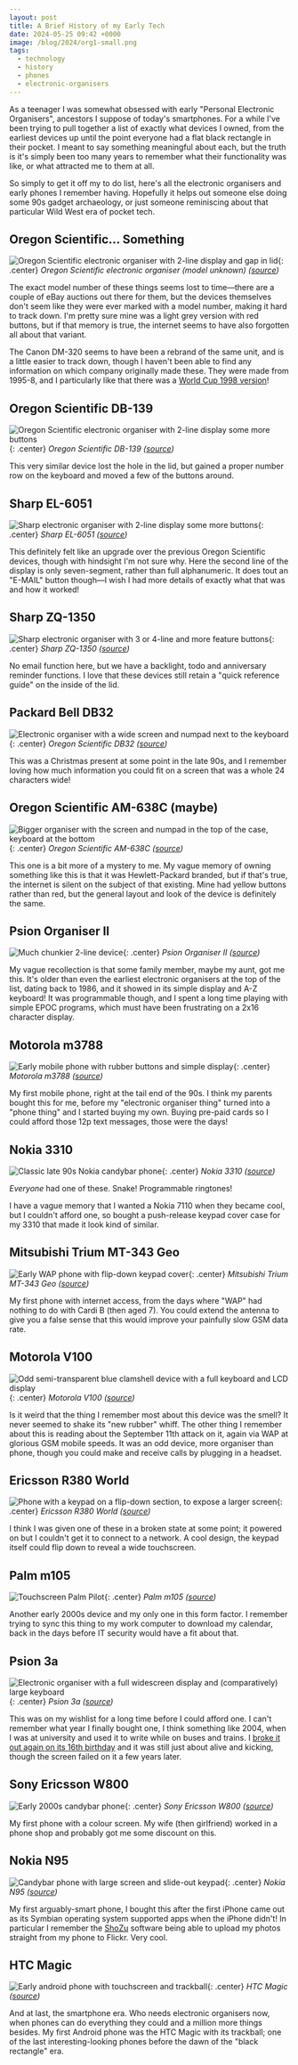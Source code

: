 ```yaml
---
layout: post
title: A Brief History of my Early Tech
date: 2024-05-25 09:42 +0000
image: /blog/2024/org1-small.png
tags:
  - technology
  - history
  - phones
  - electronic-organisers
---
```


As a teenager I was somewhat obsessed with early "Personal Electronic Organisers", ancestors I suppose of today's smartphones. For a while I've been trying to pull together a list of exactly what devices I owned, from the earliest devices up until the point everyone had a flat black rectangle in their pocket. I meant to say something meaningful about each, but the truth is it's simply been too many years to remember what their functionality was like, or what attracted me to them at all.

So simply to get it off my to do list, here's all the electronic organisers and early phones I remember having. Hopefully it helps out someone else doing some 90s gadget archaeology, or just someone reminiscing about that particular Wild West era of pocket tech.

## Oregon Scientific... Something

![Oregon Scientific electronic organiser with 2-line display and gap in lid](/blog/2024/org1.png){: .center}
*Oregon Scientific electronic organiser (model unknown) ([source](https://www.ebay.co.uk/itm/156205873051))*

The exact model number of these things seems lost to time&mdash;there are a couple of eBay auctions out there for them, but the devices themselves don't seem like they were ever marked with a model number, making it hard to track down. I'm pretty sure mine was a light grey version with red buttons, but if that memory is true, the internet seems to have also forgotten all about that variant.

The Canon DM-320 seems to have been a rebrand of the same unit, and is a little easier to track down, though I haven't been able to find any information on which company originally made these. They were made from 1995-8, and I particularly like that there was a [World Cup 1998 version](https://old-organizers.com/MorePicts/MP145.htm)!

## Oregon Scientific DB-139

![Oregon Scientific electronic organiser with 2-line display some more buttons](/blog/2024/org2.png){: .center}
*Oregon Scientific DB-139 ([source](https://www.ebay.it/itm/254215956017))*

This very similar device lost the hole in the lid, but gained a proper number row on the keyboard and moved a few of the buttons around.

## Sharp EL-6051

![Sharp electronic organiser with 2-line display some more buttons](/blog/2024/org3.jpg){: .center}
*Sharp EL-6051 ([source](https://old-organizers.com/MorePicts/MP28.htm))*

This definitely felt like an upgrade over the previous Oregon Scientific devices, though with hindsight I'm not sure why. Here the second line of the display is only seven-segment, rather than full alphanumeric. It does tout an "E-MAIL" button though&mdash;I wish I had more details of exactly what that was and how it worked!

## Sharp ZQ-1350

![Sharp electronic organiser with 3 or 4-line and more feature buttons](/blog/2024/org4.jpg){: .center}
*Sharp ZQ-1350 ([source](https://www.computinghistory.org.uk/det/26491/Sharp-ZQ-1350-32KB-Electronic-Organizer/))*

No email function here, but we have a backlight, todo and anniversary reminder functions. I love that these devices still retain a "quick reference guide" on the inside of the lid.

## Packard Bell DB32

![Electronic organiser with a wide screen and numpad next to the keyboard](/blog/2024/org6.jpg){: .center}
*Oregon Scientific DB32 ([source](https://old-organizers.com/MorePicts/MP416.htm))*

This was a Christmas present at some point in the late 90s, and I remember loving how much information you could fit on a screen that was a whole 24 characters wide!

## Oregon Scientific AM-638C (maybe)

![Bigger organiser with the screen and numpad in the top of the case, keyboard at the bottom](/blog/2024/org5.jpg){: .center}
*Oregon Scientific AM-638C ([source](https://old-organizers.com/MorePicts/MP286.htm))*

This one is a bit more of a mystery to me. My vague memory of owning something like this is that it was Hewlett-Packard branded, but if that's true, the internet is silent on the subject of that existing. Mine had yellow buttons rather than red, but the general layout and look of the device is definitely the same.

## Psion Organiser II

![Much chunkier 2-line device](/blog/2024/org7.jpeg){: .center}
*Psion Organiser II ([source](http://www.breakintoprogram.co.uk/my-collection/psion-organiser-ii))*

My vague recollection is that some family member, maybe my aunt, got me this. It's older than even the earliest electronic organisers at the top of the list, dating back to 1986, and it showed in its simple display and A-Z keyboard! It was programmable though, and I spent a long time playing with simple EPOC programs, which must have been frustrating on a 2x16 character display.

## Motorola m3788

![Early mobile phone with rubber buttons and simple display](/blog/2024/org8.jpg){: .center}
*Motorola m3788 ([source](https://www.mobilephonemuseum.com/phone-detail/m3788))*

My first mobile phone, right at the tail end of the 90s. I think my parents bought this for me, before my "electronic organiser thing" turned into a "phone thing" and I started buying my own. Buying pre-paid cards so I could afford those 12p text messages, those were the days!

## Nokia 3310

![Classic late 90s Nokia candybar phone](/blog/2024/org11.jpg){: .center}
*Nokia 3310 ([source](https://en.wikipedia.org/wiki/Nokia_3310))*

*Everyone* had one of these. Snake! Programmable ringtones!

I have a vague memory that I wanted a Nokia 7110 when they became cool, but I couldn't afford one, so bought a push-release keypad cover case for my 3310 that made it look kind of similar.

## Mitsubishi Trium MT-343 Geo

![Early WAP phone with flip-down keypad cover](/blog/2024/org12.png){: .center}
*Mitsubishi Trium MT-343 Geo ([source](https://www.mobilephonemuseum.com/phone-detail/trium-mt-343-geo))*

My first phone with internet access, from the days where "WAP" had nothing to do with Cardi B (then aged 7). You could extend the antenna to give you a false sense that this would improve your painfully slow GSM data rate.

## Motorola V100

![Odd semi-transparent blue clamshell device with a full keyboard and LCD display](/blog/2024/org13.jpeg){: .center}
*Motorola V100 ([source](https://www.mobilephonemuseum.com/phone-detail/vbox-v100))*

Is it weird that the thing I remember most about this device was the smell? It never seemed to shake its "new rubber" whiff. The other thing I remember about this is reading about the September 11th attack on it, again via WAP at glorious GSM mobile speeds. It was an odd device, more organiser than phone, though you could make and receive calls by plugging in a headset.

## Ericsson R380 World

![Phone with a keypad on a flip-down section, to expose a larger screen](/blog/2024/org14.jpg){: .center}
*Ericsson R380 World ([source](https://www.phonescoop.com/phones/photos.php?p=87#gg=0&gp=114))*

I think I was given one of these in a broken state at some point; it powered on but I couldn't get it to connect to a network. A cool design, the keypad itself could flip down to reveal a wide touchscreen.

## Palm m105

![Touchscreen Palm Pilot](/blog/2024/org10.jpg){: .center}
*Palm m105 ([source](https://old-organizers.com/MorePicts/MP150.htm))*

Another early 2000s device and my only one in this form factor. I remember trying to sync this thing to my work computer to download my calendar, back in the days before IT security would have a fit about that.

## Psion 3a

![Electronic organiser with a full widescreen display and (comparatively) large keyboard](/blog/2024/org9.jpg){: .center}
*Psion 3a ([source](https://en.wikipedia.org/wiki/Psion_Series_3))*

This was on my wishlist for a long time before I could afford one. I can't remember what year I finally bought one, I think something like 2004, when I was at university and used it to write while on buses and trains. I [broke it out again on its 16th birthday](/blog/coming-of-age/) and it was still just about alive and kicking, though the screen failed on it a few years later.

## Sony Ericsson W800

![Early 2000s candybar phone](/blog/2024/org15.jpg){: .center}
*Sony Ericsson W800 ([source](https://en.wikipedia.org/wiki/Sony_Ericsson_W800))*

My first phone with a colour screen. My wife (then girlfriend) worked in a phone shop and probably got me some discount on this.

## Nokia N95

![Candybar phone with large screen and slide-out keypad](/blog/2024/org16.jpg){: .center}
*Nokia N95 ([source](https://en.wikipedia.org/wiki/Nokia_N95))*

My first arguably-smart phone, I bought this after the first iPhone came out as its Symbian operating system supported apps when the iPhone didn't! In particular I remember the [ShoZu](https://www.youtube.com/watch?v=ZuML5QF-j0k) software being able to upload my photos straight from my phone to Flickr. Very cool.

## HTC Magic

![Early android phone with touchscreen and trackball](/blog/2024/org17.jpg){: .center}
*HTC Magic ([source](https://en.wikipedia.org/wiki/HTC_Magic))*

And at last, the smartphone era. Who needs electronic organisers now, when phones can do everything they could and a million more things besides. My first Android phone was the HTC Magic with its trackball; one of the last interesting-looking phones before the dawn of the "black rectangle" era.
